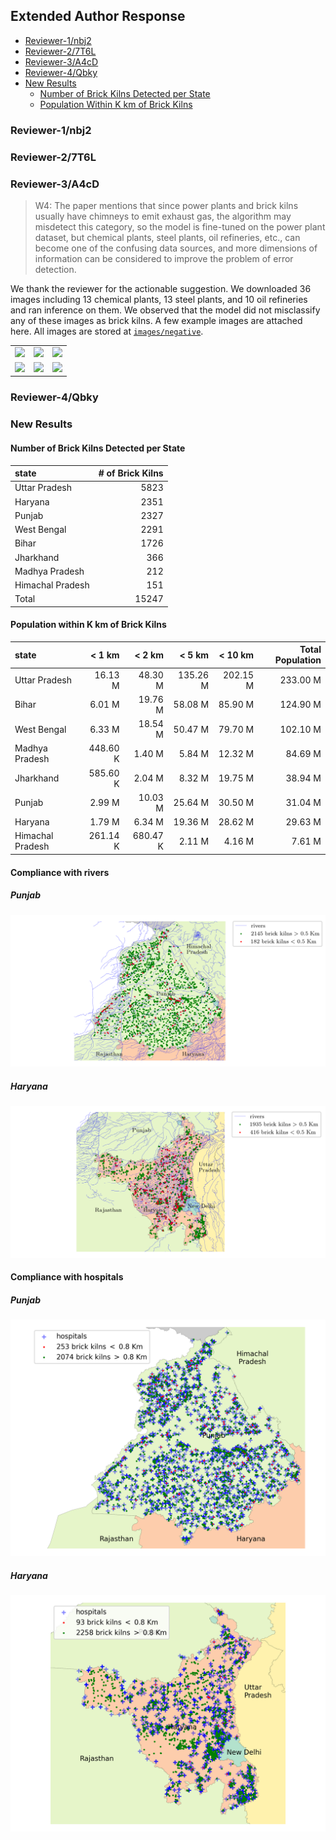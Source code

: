 ## Extended Author Response

- [Reviewer-1/nbj2](#reviewer-1nbj2)
- [Reviewer-2/7T6L](#reviewer-27t6l)
- [Reviewer-3/A4cD](#reviewer-3a4cd)
- [Reviewer-4/Qbky](#reviewer-4qbky)
- [New Results](#new-results)
    - [Number of Brick Kilns Detected per State](#number-of-brick-kilns-detected-per-state)
    - [Population Within K km of Brick Kilns](#population-within-k-km-of-brick-kilns)

### Reviewer-1/nbj2

### Reviewer-2/7T6L

### Reviewer-3/A4cD

> W4: The paper mentions that since power plants and brick kilns usually have chimneys to emit exhaust gas, the algorithm may misdetect this category, so the model is fine-tuned on the power plant dataset, but chemical plants, steel plants, oil refineries, etc., can become one of the confusing data sources, and more dimensions of information can be considered to improve the problem of error detection.

We thank the reviewer for the actionable suggestion. We downloaded 36 images including 13 chemical plants, 13 steel plants, and 10 oil refineries and ran inference on them. We observed that the model did not misclassify any of these images as brick kilns. A few example images are attached here. All images are stored at [`images/negative`](images/negative/).

| | | |
|:-------------------------:|:-------------------------:|:-------------------------:|
|![](images/negative/11.67,78.09.png)|![](images/negative/30.31,75.05.png)|![](images/negative/19.06,73.03.png)|
|![](images/negative/28.59,77.31.png)|![](images/negative/21.17,81.38.png)|![](images/negative/24.25,78.16.png)|

### Reviewer-4/Qbky


### New Results

#### Number of Brick Kilns Detected per State

| state            |   # of Brick Kilns |
|:-----------------|-------------------:|
| Uttar Pradesh    |               5823 |
| Haryana          |               2351 |
| Punjab           |               2327 |
| West Bengal      |               2291 |
| Bihar            |               1726 |
| Jharkhand        |                366 |
| Madhya Pradesh   |                212 |
| Himachal Pradesh |                151 |
| Total            |              15247 |

#### Population within K km of Brick Kilns

|     state |   < 1 km |   < 2 km |   < 5 km |   < 10 km |   Total Population |
|:----------|---------:|---------:|---------:|----------:|-------------------:|
|  Uttar Pradesh |  16.13 M |  48.30 M | 135.26 M |  202.15 M |           233.00 M |
|     Bihar |   6.01 M |  19.76 M |  58.08 M |   85.90 M |           124.90 M |
|    West Bengal |   6.33 M |  18.54 M |  50.47 M |   79.70 M |           102.10 M |
| Madhya Pradesh | 448.60 K |   1.40 M |   5.84 M |   12.32 M |            84.69 M |
| Jharkhand | 585.60 K |   2.04 M |   8.32 M |   19.75 M |            38.94 M |
|    Punjab |   2.99 M |  10.03 M |  25.64 M |   30.50 M |            31.04 M |
|   Haryana |   1.79 M |   6.34 M |  19.36 M |   28.62 M |            29.63 M |
| Himachal Pradesh | 261.14 K | 680.47 K |   2.11 M |    4.16 M |             7.61 M |

#### Compliance with rivers

##### Punjab

![](images/punjab_bk_river.png)
<!-- Fix height with original aspect ratio-->
<!-- <img src="images/punjab_bk_river.png" width="100%" height="auto"> -->

##### Haryana

![](images/haryana_bk_river.png)

#### Compliance with hospitals

##### Punjab

![](images/punjab_bk_hosp.png)

##### Haryana

![](images/haryana_bk_hosp.png)
